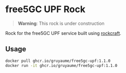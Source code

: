 # free5GC UPF Rock

> **Warning**: This rock is under construction

Rock for the free5GC UPF service built using [rockcraft](https://github.com/canonical/rockcraft). 

## Usage

```bash
docker pull ghcr.io/gruyaume/free5gc-upf:1.1.0
docker run -it ghcr.io/gruyaume/free5gc-upf:1.1.0
```
